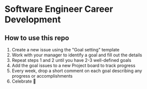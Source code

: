 # Software Engineer Career Development

## How to use this repo
1. Create a new issue using the "Goal setting" template
2. Work with your manager to identify a goal and fill out the details
3. Repeat steps 1 and 2 until you have 2-3 well-defined goals
4. Add the goal issues to a new Project board to track progress
5. Every week, drop a short comment on each goal describing any progress or accomplishments
6. Celebrate 🎉
